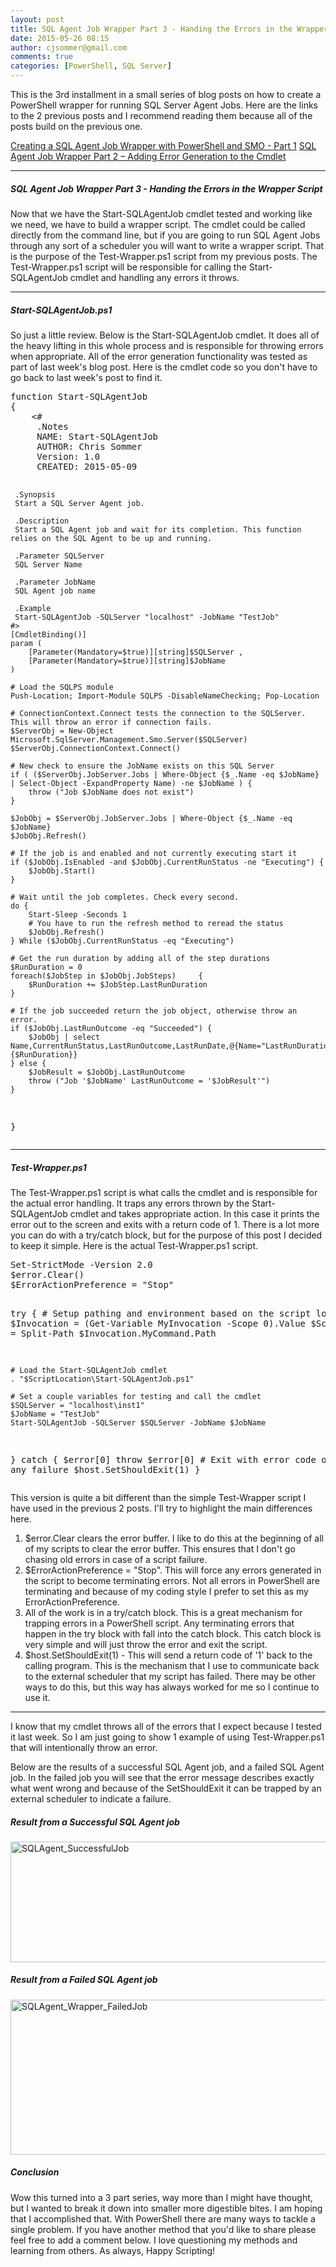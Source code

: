 ```yaml
---
layout: post
title: SQL Agent Job Wrapper Part 3 - Handing the Errors in the Wrapper Script
date: 2015-05-26 08:15
author: cjsommer@gmail.com
comments: true
categories: [PowerShell, SQL Server]
---
```

This is the 3rd installment in a small series of blog posts on how to create a PowerShell wrapper for running SQL Server Agent Jobs. Here are the links to the 2 previous posts and I recommend reading them because all of the posts build on the previous one.
 
<a href="http://www.cjsommer.com/creating-a-sql-agent-job-wrapper-with-powershell-and-smo/">Creating a SQL Agent Job Wrapper with PowerShell and SMO - Part 1</a>
<a href="http://www.cjsommer.com/sql-agent-job-wrapper-part2-error-generation/">SQL Agent Job Wrapper Part 2 – Adding Error Generation to the Cmdlet</a>

<hr>
<h5>SQL Agent Job Wrapper Part 3 - Handing the Errors in the Wrapper Script</h5>
Now that we have the Start-SQLAgentJob cmdlet tested and working like we need, we have to build a wrapper script. The cmdlet could be called directly from the command line, but if you are going to run SQL Agent Jobs through any sort of a scheduler you will want to write a wrapper script. That is the purpose of the Test-Wrapper.ps1 script from my previous posts. The Test-Wrapper.ps1 script will be responsible for calling the Start-SQLAgentJob cmdlet and handling any errors it throws.
<hr> 
<h5>Start-SQLAgentJob.ps1</h5>
So just a little review. Below is the Start-SQLAgentJob cmdlet. It does all of the heavy lifting in this whole process and is responsible for throwing errors when appropriate. All of the error generation functionality was tested as part of last week's blog post. Here is the cmdlet code so you don't have to go back to last week's post to find it.
<pre class="lang:ps decode:true " title="Start-SQLAgentJob.ps1" >
function Start-SQLAgentJob
{
    <#
     .Notes
     NAME: Start-SQLAgentJob
     AUTHOR: Chris Sommer
     Version: 1.0
     CREATED: 2015-05-09

     .Synopsis
     Start a SQL Server Agent job.

     .Description
     Start a SQL Agent job and wait for its completion. This function relies on the SQL Agent to be up and running.

     .Parameter SQLServer
     SQL Server Name

     .Parameter JobName
     SQL Agent job name

     .Example
     Start-SQLAgentJob -SQLServer "localhost" -JobName "TestJob"
    #>
    [CmdletBinding()]
    param (
        [Parameter(Mandatory=$true)][string]$SQLServer ,
        [Parameter(Mandatory=$true)][string]$JobName
    )
    
    # Load the SQLPS module
    Push-Location; Import-Module SQLPS -DisableNameChecking; Pop-Location

    # ConnectionContext.Connect tests the connection to the SQLServer. This will throw an error if connection fails.
    $ServerObj = New-Object Microsoft.SqlServer.Management.Smo.Server($SQLServer)
    $ServerObj.ConnectionContext.Connect()

    # New check to ensure the JobName exists on this SQL Server
    if ( ($ServerObj.JobServer.Jobs | Where-Object {$_.Name -eq $JobName} | Select-Object -ExpandProperty Name) -ne $JobName ) {
        throw ("Job $JobName does not exist")
    }

    $JobObj = $ServerObj.JobServer.Jobs | Where-Object {$_.Name -eq $JobName}
    $JobObj.Refresh()

    # If the job is and enabled and not currently executing start it
    if ($JobObj.IsEnabled -and $JobObj.CurrentRunStatus -ne "Executing") {
        $JobObj.Start()
    }

    # Wait until the job completes. Check every second.
    do {
        Start-Sleep -Seconds 1
        # You have to run the refresh method to reread the status
        $JobObj.Refresh()
    } While ($JobObj.CurrentRunStatus -eq "Executing")

    # Get the run duration by adding all of the step durations
    $RunDuration = 0
    foreach($JobStep in $JobObj.JobSteps)     {
        $RunDuration += $JobStep.LastRunDuration
    }

    # If the job succeeded return the job object, otherwise throw an error.
    if ($JobObj.LastRunOutcome -eq "Succeeded") {
        $JobObj | select Name,CurrentRunStatus,LastRunOutcome,LastRunDate,@{Name="LastRunDurationSeconds";Expression={$RunDuration}}
    } else {
        $JobResult = $JobObj.LastRunOutcome
        throw ("Job '$JobName' LastRunOutcome = '$JobResult'")
    }
}
</pre> 
<hr>
<h5>Test-Wrapper.ps1</h5>
The Test-Wrapper.ps1 script is what calls the cmdlet and is responsible for the actual error handling. It traps any errors thrown by the Start-SQLAgentJob cmdlet and takes appropriate action. In this case it prints the error out to the screen and exits with a return code of 1. There is a lot more you can do with a try/catch block, but for the purpose of this post I decided to keep it simple. Here is the actual Test-Wrapper.ps1 script.
<pre class="lang:ps decode:true " title="Test-Wrapper.ps1" >
Set-StrictMode -Version 2.0
$error.Clear()
$ErrorActionPreference = "Stop"

try {
    # Setup pathing and environment based on the script location
    $Invocation = (Get-Variable MyInvocation -Scope 0).Value
    $ScriptLocation = Split-Path $Invocation.MyCommand.Path
 
    # Load the Start-SQLAgentJob cmdlet
    . "$ScriptLocation\Start-SQLAgentJob.ps1"
 
    # Set a couple variables for testing and call the cmdlet
    $SQLServer = "localhost\inst1"
    $JobName = "TestJob"
    Start-SQLAgentJob -SQLServer $SQLServer -JobName $JobName
} catch {
    $error[0]
    throw $error[0]
    # Exit with error code of 1 on any failure
    $host.SetShouldExit(1) 
}
</pre> 
This version is quite a bit different than the simple Test-Wrapper script I have used in the previous 2 posts. I'll try to highlight the main differences here.
<ol>
<li>$error.Clear clears the error buffer. I like to do this at the beginning of all of my scripts to clear the error buffer. This ensures that I don't go chasing old errors in case of a script failure.</li>
<li>$ErrorActionPreference = "Stop". This will force any errors generated in the script to become terminating errors. Not all errors in PowerShell are terminating and because of my coding style I prefer to set this as my ErrorActionPreference.</li>
<li>All of the work is in a try/catch block. This is a great mechanism for trapping errors in a PowerShell script. Any terminating errors that happen in the try block with fall into the catch block. This catch block is very simple and will just throw the error and exit the script.</li>
<li>$host.SetShouldExit(1) - This will send a return code of '1' back to the calling program. This is the mechanism that I use to communicate back to the external scheduler that my script has failed. There may be other ways to do this, but this way has always worked for me so I continue to use it.</li>
</ol>
<hr>
I know that my cmdlet throws all of the errors that I expect because I tested it last week. So I am just going to show 1 example of using Test-Wrapper.ps1 that will intentionally throw an error.

Below are the results of a successful SQL Agent job, and a failed SQL Agent job. In the failed job you will see that the error message describes exactly what went wrong and because of the SetShouldExit it can be trapped by an external scheduler to indicate a failure.
<h5>Result from a Successful SQL Agent job</h5>
<a href="http://www.cjsommer.com/wp-content/uploads/2015/05/SQLAgent_SuccessfulJob.jpg"><img src="http://www.cjsommer.com/wp-content/uploads/2015/05/SQLAgent_SuccessfulJob.jpg" alt="SQLAgent_SuccessfulJob" width="649" height="193" class="alignnone size-full wp-image-584" /></a>
<h5>Result from a Failed SQL Agent job</h5>
<a href="http://www.cjsommer.com/wp-content/uploads/2015/05/SQLAgent_Wrapper_FailedJob.png"><img src="http://www.cjsommer.com/wp-content/uploads/2015/05/SQLAgent_Wrapper_FailedJob.png" alt="SQLAgent_Wrapper_FailedJob" width="922" height="248" class="alignnone size-full wp-image-610" /></a>
<h5>Conclusion</h5>
Wow this turned into a 3 part series, way more than I might have thought, but I wanted to break it down into smaller more digestible bites. I am hoping that I accomplished that. With PowerShell there are many ways to tackle a single problem. If you have another method that you'd like to share please feel free to add a comment below. I love questioning my methods and learning from others. As always, Happy Scripting!
